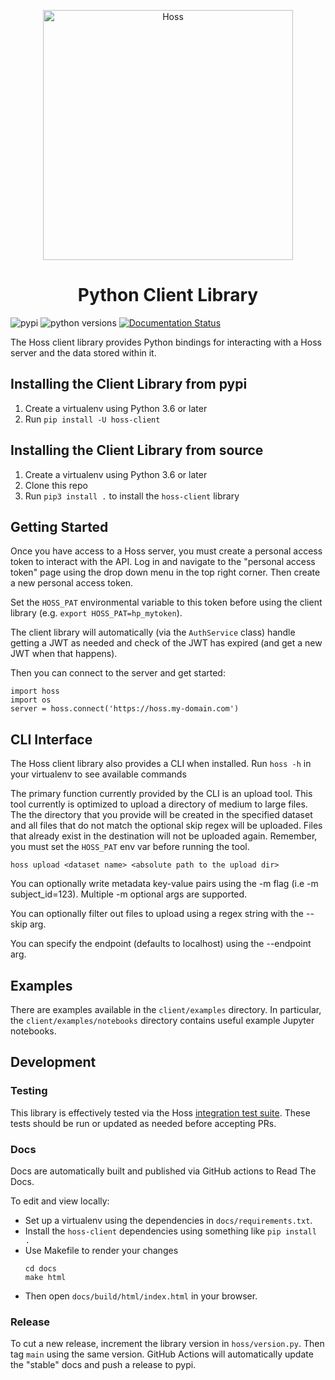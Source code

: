 
<p align="center">
    <img alt="Hoss" src="logo.svg" width="400" />
</p>

<h1 align="center">
  Python Client Library
</h1>


![pypi](https://img.shields.io/pypi/v/hoss-client)
![python versions](https://img.shields.io/pypi/pyversions/hoss-client?label=python)
[![Documentation Status](https://readthedocs.org/projects/hoss-client/badge/?version=stable)](https://hoss-client.readthedocs.io/en/stable/?badge=stable)


The Hoss client library provides Python bindings for interacting with a Hoss server and the data stored within it.

## Installing the Client Library from pypi
1. Create a virtualenv using Python 3.6 or later
2. Run `pip install -U hoss-client`

## Installing the Client Library from source
1. Create a virtualenv using Python 3.6 or later
2. Clone this repo
3. Run `pip3 install .` to install the `hoss-client` library

## Getting Started
Once you have access to a Hoss server, you must create a personal access token to interact with the API. 
Log in and navigate to the "personal access token" page using the drop down menu in the top
right corner. Then create a new personal access token.

Set the `HOSS_PAT` environmental variable to this token before using the client library (e.g. `export HOSS_PAT=hp_mytoken`).

The client library will automatically (via the `AuthService` class) handle getting a JWT as needed and check of the JWT has expired (and get a new JWT when that happens).

Then you can connect to the server and get started:

```
import hoss
import os
server = hoss.connect('https://hoss.my-domain.com')
```

## CLI Interface
The Hoss client library also provides a CLI when installed. Run `hoss -h` in your virtualenv to see available commands

The primary function currently provided by the CLI is an upload tool. This tool currently is optimized to upload a directory of medium to large files.
The the directory that you provide will be created in the specified dataset and all files that do not match the optional skip regex will be uploaded.
Files that already exist in the destination will not be uploaded again. Remember, you must set the `HOSS_PAT` env var before running the tool.

```
hoss upload <dataset name> <absolute path to the upload dir>
```

You can optionally write metadata key-value pairs using the -m flag (i.e -m subject_id=123). Multiple -m optional args are supported.

You can optionally filter out files to upload using a regex string with the --skip arg.

You can specify the endpoint (defaults to localhost) using the --endpoint arg.

## Examples
There are examples available in the `client/examples` directory. In particular, the `client/examples/notebooks` directory contains useful example Jupyter notebooks.


## Development

### Testing
This library is effectively tested via the Hoss [integration test suite](https://github.com/WyssCenter/hybrid-object-store/tree/main/test). These tests should be run or updated
as needed before accepting PRs.

### Docs
Docs are automatically built and published via GitHub actions to Read The Docs. 

To edit and view locally:
- Set up a virtualenv using the dependencies in `docs/requirements.txt`. 
- Install the `hoss-client` dependencies using something like `pip install .`
- Use Makefile to render your changes
    ```
    cd docs
    make html
    ```
- Then open `docs/build/html/index.html` in your browser.

### Release
To cut a new release, increment the library version in `hoss/version.py`. Then tag `main` using the same version. 
GitHub Actions will automatically update the "stable" docs and push a release to pypi.